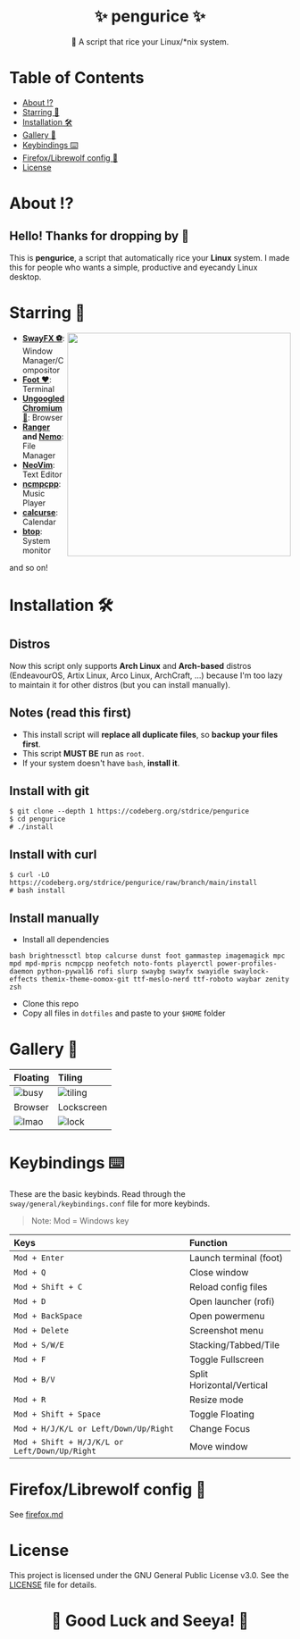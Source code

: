 <h1 align="center"><b>✨ pengurice ✨ </b></h1>
<p align="center">📜 A script that rice your Linux/*nix system.</p>

# **Table of Contents**
- [About ⁉️](#about-%EF%B8%8F)
- [Starring 🌠](#starring-)
- [Installation 🛠️](#installation-%EF%B8%8F)
- [Gallery 📸](#gallery)
- [Keybindings ⌨️](#keybindings-%EF%B8%8F)
- [Firefox/Librewolf config 🦊](#firefox-librewolf-config)
- [License](#license)

# **About ⁉️**
## Hello! Thanks for dropping by 👋
This is **pengurice**, a script that automatically rice your **Linux** system. I made this for people who wants a simple, productive and eyecandy Linux desktop.

# **Starring 🌠**
<img src="https://i.imgur.com/Wu47DJr.png" align="right" width="400px">

- **[SwayFX ⚽](https://github.com/WillPower3309/swayfx)**: Window Manager/Compositor
- **[Foot ❤️](https://codeberg.org/dnkl/foot)**: Terminal
- **[Ungoogled Chromium 🦊](https://github.com/ungoogled-software/ungoogled-chromium)**: Browser
- **[Ranger](https://ranger.github.io/) and [Nemo](https://github.com/linuxmint/nemo)**: File Manager
- **[NeoVim](https://neovim.io)**: Text Editor
- **[ncmpcpp](https://github.com/ncmpcpp/ncmpcpp)**: Music Player
- **[calcurse](https://www.calcurse.org/)**: Calendar
- **[btop](https://github.com/aristocratos/btop)**: System monitor

and so on!


# **Installation 🛠️**
## Distros
Now this script only supports **Arch Linux** and **Arch-based** distros (EndeavourOS, Artix Linux, Arco Linux, ArchCraft, ...) because I'm too lazy to maintain it for other distros (but you can install manually).

## Notes (read this first)
- This install script will **replace all duplicate files**, so **backup your files first**.
- This script **MUST BE** run as `root`.
- If your system doesn't have `bash`, **install it**.

## Install with git
```
$ git clone --depth 1 https://codeberg.org/stdrice/pengurice
$ cd pengurice
# ./install
```

## Install with curl
```
$ curl -LO https://codeberg.org/stdrice/pengurice/raw/branch/main/install
# bash install
```

## Install manually
- Install all dependencies
```
bash brightnessctl btop calcurse dunst foot gammastep imagemagick mpc mpd mpd-mpris ncmpcpp neofetch noto-fonts playerctl power-profiles-daemon python-pywal16 rofi slurp swaybg swayfx swayidle swaylock-effects themix-theme-oomox-git ttf-meslo-nerd ttf-roboto waybar zenity zsh
```
- Clone this repo
- Copy all files in `dotfiles` and paste to your `$HOME` folder

# **Gallery 📸**
| Floating                                 | Tiling                                     |
| :--------------------------------------- | :----------------------------------------- |
| ![busy](https://i.imgur.com/TzziwMu.png) | ![tiling](https://i.imgur.com/Ny3TU3q.png) |
| Browser                                  | Lockscreen                                 |
| ![lmao](https://i.imgur.com/My8rlh3.png) | ![lock](https://i.imgur.com/a34F8KP.png)   |

# **Keybindings ⌨️**
These are the basic keybinds. Read through the `sway/general/keybindings.conf` file for more keybinds.
> Note: Mod = Windows key

| Keys                                              | Function                          |
| :------------------------------------------------ | :-------------------------------- |
| `Mod + Enter`                                     | Launch terminal (foot)            |
| `Mod + Q`                                         | Close window                      |
| `Mod + Shift + C`                                 | Reload config files               |
| `Mod + D`                                         | Open launcher (rofi)              |
| `Mod + BackSpace`                                 | Open powermenu                    |
| `Mod + Delete`                                    | Screenshot menu                   |
| `Mod + S/W/E`                                     | Stacking/Tabbed/Tile              |
| `Mod + F`                                         | Toggle Fullscreen                 |
| `Mod + B/V`                                       | Split Horizontal/Vertical         |
| `Mod + R`                                         | Resize mode                       |
| `Mod + Shift + Space`                             | Toggle Floating                   |
| `Mod + H/J/K/L or Left/Down/Up/Right`             | Change Focus                      |
| `Mod + Shift + H/J/K/L or Left/Down/Up/Right`     | Move window                       |

# **Firefox/Librewolf config 🦊**
See [firefox.md](firefox.md)

# **License**
This project is licensed under the GNU General Public License v3.0. See the [LICENSE](LICENSE) file for details.

<h1 align="center"><b>🌟 Good Luck and Seeya! 🌟</b></h1>
